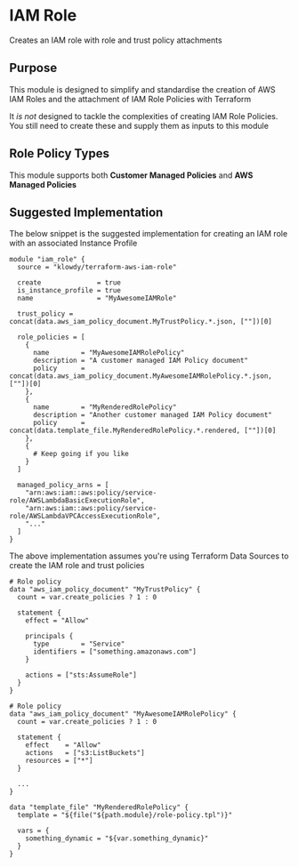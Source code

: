# IAM Role

Creates an IAM role with role and trust policy attachments

## Purpose

This module is designed to simplify and standardise the creation of AWS IAM Roles and the attachment of IAM Role Policies with Terraform

It _is not_ designed to tackle the complexities of creating IAM Role Policies.  You still need to create these and supply them as inputs to this module

## Role Policy Types

This module supports both **Customer Managed Policies** and **AWS Managed Policies**

## Suggested Implementation

The below snippet is the suggested implementation for creating an IAM role with an associated Instance Profile

```hcl
module "iam_role" {
  source = "klowdy/terraform-aws-iam-role"

  create              = true
  is_instance_profile = true
  name                = "MyAwesomeIAMRole"

  trust_policy = concat(data.aws_iam_policy_document.MyTrustPolicy.*.json, [""])[0]

  role_policies = [
    {
      name        = "MyAwesomeIAMRolePolicy"
      description = "A customer managed IAM Policy document"
      policy      = concat(data.aws_iam_policy_document.MyAwesomeIAMRolePolicy.*.json, [""])[0]
    },
    {
      name        = "MyRenderedRolePolicy"
      description = "Another customer managed IAM Policy document"
      policy      = concat(data.template_file.MyRenderedRolePolicy.*.rendered, [""])[0]
    },
    {
      # Keep going if you like
    }
  ]

  managed_policy_arns = [
    "arn:aws:iam::aws:policy/service-role/AWSLambdaBasicExecutionRole",
    "arn:aws:iam::aws:policy/service-role/AWSLambdaVPCAccessExecutionRole",
    "..."
  ]
}
```

The above implementation assumes you're using Terraform Data Sources to create the IAM role and trust policies

```hcl
# Role policy
data "aws_iam_policy_document" "MyTrustPolicy" {
  count = var.create_policies ? 1 : 0

  statement {
    effect = "Allow"

    principals {
      type        = "Service"
      identifiers = ["something.amazonaws.com"]
    }

    actions = ["sts:AssumeRole"]
  }
}

# Role policy
data "aws_iam_policy_document" "MyAwesomeIAMRolePolicy" {
  count = var.create_policies ? 1 : 0

  statement {
    effect    = "Allow"
    actions   = ["s3:ListBuckets"]
    resources = ["*"]
  }
  
  ...
}

data "template_file" "MyRenderedRolePolicy" {
  template = "${file("${path.module}/role-policy.tpl")}"

  vars = {
    something_dynamic = "${var.something_dynamic}"
  }
}
```
